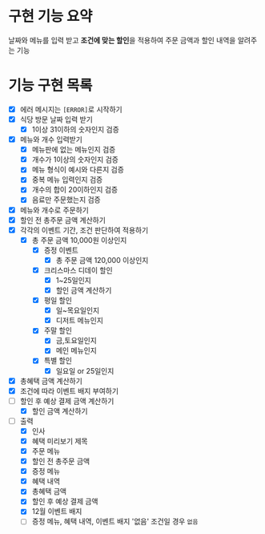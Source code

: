 # 구현 기능 요약

날짜와 메뉴를 입력 받고 **조건에 맞는 할인**을 적용하여 주문 금액과 할인 내역을 알려주는 기능

# 기능 구현 목록

- [x] 에러 메시지는 `[ERROR]`로 시작하기
- [x] 식당 방문 날짜 입력 받기
    - [x] 1이상 31이하의 숫자인지 검증
- [x] 메뉴와 개수 입력받기
    - [x] 메뉴판에 없는 메뉴인지 검증
    - [x] 개수가 1이상의 숫자인지 검증
    - [x] 메뉴 형식이 예시와 다른지 검증
    - [x] 중복 메뉴 입력인지 검증
    - [x] 개수의 합이 20이하인지 검증
    - [x] 음료만 주문했는지 검증
- [x] 메뉴와 개수로 주문하기
- [x] 할인 전 총주문 금액 계산하기
- [x] 각각의 이벤트 기간, 조건 판단하여 적용하기
    - [x] 총 주문 금액 10,000원 이상인지
        - [x] 증정 이벤트
            - [x] 총 주문 금액 120,000 이상인지
        - [x] 크리스마스 디데이 할인
            - [x] 1~25일인지
            - [x] 할인 금액 계산하기
        - [x] 평일 할인
            - [x] 일~목요일인지
            - [x] 디저트 메뉴인지
        - [x] 주말 할인
            - [x] 금,토요일인지
            - [x] 메인 메뉴인지
        - [x] 특별 할인
            - [x] 일요일 or 25일인지
- [x] 총혜택 금액 계산하기
- [x] 조건에 따라 이벤트 배지 부여하기
- [ ] 할인 후 예상 결제 금액 계산하기
    - [x] 할인 금액 계산하기
- [ ] 출력
    - [x] 인사
    - [x] 혜택 미리보기 제목
    - [x] 주문 메뉴
    - [x] 할인 전 총주문 금액
    - [x] 증정 메뉴
    - [x] 혜택 내역
    - [x] 총혜택 금액
    - [x] 할인 후 예상 결제 금액
    - [x] 12월 이벤트 배지
    - [ ] 증정 메뉴, 혜택 내역, 이벤트 배지 '없음' 조건일 경우 `없음`
